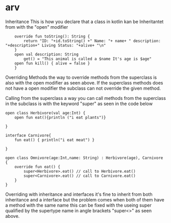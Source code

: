 # arv


Inheritance
This is how you declare that a class in kotlin kan be Inheritantet from with the "open" modifier
```open class Animal(val id: Int, var name: String, var alive: Boolean = true, var age : Int ) {
    override fun toString(): String {
        return "ID: "+id.toString() +" Name: "+ name+ " description: "+description+" Living Status: "+alive+ "\n"
    }
    open val description: String
        get() = "This animal is called a $name It's age is $age"
    open fun kill() { alive = false }
    }
```    

Overriding Methods
the way to override methods from the superclass is also with the open modifier as seen above. If the superclass methods does not have a open modifier the subclass can not override the given method.



Calling from the superclass
a way you can call methods from the superclass in the subclass is with the keyword "super" as seen in the code below 
```
open class Herbivore(val age:Int) {
    open fun eat(){println ("i eat plants")}

}

interface Carnivore{
    fun eat() { println("i eat meat") }

}

open class Omnivore(age:Int,name: String) : Herbivore(age), Carnivore {
    override fun eat() {
        super<Herbivore>.eat() // call to Herbivore.eat()
        super<Carnivore>.eat() // call to Carnivore.eat()
    }
}
``` 
Overriding with inheritance and interfaces
it's fine to inherit from both inheritance and a interface but the problem comes when both of them have a method with the same name this can be fixed with the useing super qualified by the supertype name in angle brackets "super<>" as seen above.
